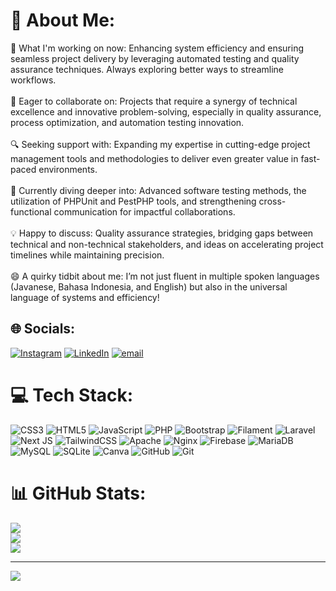 # 💫 About Me:
🌟 What I'm working on now: Enhancing system efficiency and ensuring seamless project delivery by leveraging automated testing and quality assurance techniques. Always exploring better ways to streamline workflows.<br><br>🤝 Eager to collaborate on: Projects that require a synergy of technical excellence and innovative problem-solving, especially in quality assurance, process optimization, and automation testing innovation.<br><br>🔍 Seeking support with: Expanding my expertise in cutting-edge project management tools and methodologies to deliver even greater value in fast-paced environments.<br><br>🌱 Currently diving deeper into: Advanced software testing methods, the utilization of PHPUnit and PestPHP tools, and strengthening cross-functional communication for impactful collaborations.<br><br>💡 Happy to discuss: Quality assurance strategies, bridging gaps between technical and non-technical stakeholders, and ideas on accelerating project timelines while maintaining precision.<br><br>😄 A quirky tidbit about me: I’m not just fluent in multiple spoken languages (Javanese, Bahasa Indonesia, and English) but also in the universal language of systems and efficiency!


## 🌐 Socials:
[![Instagram](https://img.shields.io/badge/Instagram-%23E4405F.svg?logo=Instagram&logoColor=white)](https://instagram.com/https://www.instagram.com/kangsamli/) [![LinkedIn](https://img.shields.io/badge/LinkedIn-%230077B5.svg?logo=linkedin&logoColor=white)](https://linkedin.com/in/https://www.linkedin.com/in/kang-samli-bb4133261/) [![email](https://img.shields.io/badge/Email-D14836?logo=gmail&logoColor=white)](mailto:kangsamli14@gmail.com) 

# 💻 Tech Stack:
![CSS3](https://img.shields.io/badge/css3-%231572B6.svg?style=for-the-badge&logo=css3&logoColor=white) ![HTML5](https://img.shields.io/badge/html5-%23E34F26.svg?style=for-the-badge&logo=html5&logoColor=white) ![JavaScript](https://img.shields.io/badge/javascript-%23323330.svg?style=for-the-badge&logo=javascript&logoColor=%23F7DF1E) ![PHP](https://img.shields.io/badge/php-%23777BB4.svg?style=for-the-badge&logo=php&logoColor=white) ![Bootstrap](https://img.shields.io/badge/bootstrap-%238511FA.svg?style=for-the-badge&logo=bootstrap&logoColor=white) ![Filament](https://img.shields.io/badge/Filament-FFAA00?style=for-the-badge&logoColor=%23000000) ![Laravel](https://img.shields.io/badge/laravel-%23FF2D20.svg?style=for-the-badge&logo=laravel&logoColor=white) ![Next JS](https://img.shields.io/badge/Next-black?style=for-the-badge&logo=next.js&logoColor=white) ![TailwindCSS](https://img.shields.io/badge/tailwindcss-%2338B2AC.svg?style=for-the-badge&logo=tailwind-css&logoColor=white) ![Apache](https://img.shields.io/badge/apache-%23D42029.svg?style=for-the-badge&logo=apache&logoColor=white) ![Nginx](https://img.shields.io/badge/nginx-%23009639.svg?style=for-the-badge&logo=nginx&logoColor=white) ![Firebase](https://img.shields.io/badge/firebase-a08021?style=for-the-badge&logo=firebase&logoColor=ffcd34) ![MariaDB](https://img.shields.io/badge/MariaDB-003545?style=for-the-badge&logo=mariadb&logoColor=white) ![MySQL](https://img.shields.io/badge/mysql-4479A1.svg?style=for-the-badge&logo=mysql&logoColor=white) ![SQLite](https://img.shields.io/badge/sqlite-%2307405e.svg?style=for-the-badge&logo=sqlite&logoColor=white) ![Canva](https://img.shields.io/badge/Canva-%2300C4CC.svg?style=for-the-badge&logo=Canva&logoColor=white) ![GitHub](https://img.shields.io/badge/github-%23121011.svg?style=for-the-badge&logo=github&logoColor=white) ![Git](https://img.shields.io/badge/git-%23F05033.svg?style=for-the-badge&logo=git&logoColor=white)
# 📊 GitHub Stats:
![](https://github-readme-stats.vercel.app/api?username=BakaBen&theme=dark&hide_border=true&include_all_commits=true&count_private=false)<br/>
![](https://nirzak-streak-stats.vercel.app/?user=BakaBen&theme=dark&hide_border=true)<br/>
![](https://github-readme-stats.vercel.app/api/top-langs/?username=BakaBen&theme=dark&hide_border=true&include_all_commits=true&count_private=false&layout=compact)

---
[![](https://visitcount.itsvg.in/api?id=BakaBen&icon=6&color=0)](https://visitcount.itsvg.in)

<!-- Proudly created with GPRM ( https://gprm.itsvg.in ) -->
